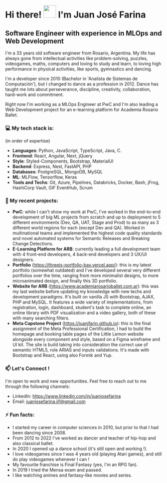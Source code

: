 # Hi there! <img src="https://media.giphy.com/media/hvRJCLFzcasrR4ia7z/giphy.gif" width="40"> I'm Juan José Farina

## Software Engineer with experience in MLOps and Web Development

I'm a 33 years old software engineer from Rosario, Argentina. My life has always gone from intellectual activities like problem-solving, puzzles, videogames, maths, computers and loving to study and learn, to loving high performance in physical activities, like sports, gymnastics and dancing.

I'm a developer since 2010 (Bachelor in 'Analista de Sistemas de Computación'), but I changed to dance as a profession in 2012. Dance has taught me lots about perseverance, discipline, creativity, collaboration, hard-work and commitment.

Right now I'm working as a MLOps Engineer at PwC and I'm also leading a Web Development project for an e-learning platform for Academia Rosario Ballet.

### 💻 My tech stack is:
(in order of expertise)
- **Languages**: Python, JavaScript, TypeScript, Java, C.
- **Frontend**: React, Angular, Next, jQuery
- **Style**: Styled-Components, Bootstrap, MaterialUI
- **Backend**: Express, Nest, FastAPI, PHP
- **Databases**: PostgreSQL, MongoDB, MySQL
- **ML**: MLFlow, Tensorflow, Keras
- **Tools and Techs**: Git, Azure, Pipelines, Databricks, Docker, Bash, jFrog, HashiCorp Vault, GIF EventHub, Scrum

### 🚀 My recent projects:

- **PwC**: while I can't show my work at PwC, I've worked in the end-to-end development of big ML projects from scratch and up to deployment to 5 different environments (Dev, QA, UAT, Stage and Prod) to as many as 3 different world regions for each (except Dev and QA). Worked in multinational teams and implemented the highest code quality standards and novel automated systems for Semantic Releases and Breaking Change Detections.
- **E-Learning Platform for ARB**: currently leading a full development team with 4 front-end developers, 4 back-end developers and 3 UX/UI designers.
- **Portfolio** (https://threejs-portfolio-bay.vercel.app/): this is my latest portfolio (somewhat outdated) and I've developed several very different portfolios over the time, ranging from more minimalist designs, to more microanimated design, and finally this 3D portfolio.
- **Website for ARB** (https://www.academiarosarioballet.com.ar): this was my last website before updating my knowledge with new techs and development paradigms. It's built on vanilla JS with Bootstrap, AJAX, PHP and MySQL. It features a wide variety of implementations, from registration, login, dashboard, student's task to complete online, an online library with PDF visualization and a video gallery, both of these with many searching filters.
- **Meta Capstone Project** (https://juanjfarin.github.io): this is the final assignment of the Meta Professional Certification, I had to build the homepage and booking table pages of the Little Lemon website alongside every component and style, based on a Figma wireframe and UI kit. The site is build taking into consideration the correct use of semantic HTML5, role ARIAS and inputs validations. It's made with Bootstrap and React, using also Formik and Yup.

### 📫 Let's Connect !

I'm open to work and new opportunities. Feel free to reach out to me through the following channels:

- LinkedIn: https://www.linkedin.com/in/juanjosefarina
- Email: juanjosefarina.jjf@gmail.com

### ⚡ Fun facts:

- I started my career in computer sciences in 2010, but prior to that I had been dancing since 2008.
- From 2012 to 2022 I've worked as dancer and teacher of hip-hop and also classical ballet.
- In 2020 I opened up a dance school (it's still open and working !).
- I love videogames since I was 4 years old (playing Atari games), and still do play videogames whenever I can !
- My favourite franchise is Final Fantasy (yes, I'm an RPG fan).
- In 2019 I tried the Mensa exam and passed.
- I like watching animes and fantasy-like movies and series.
